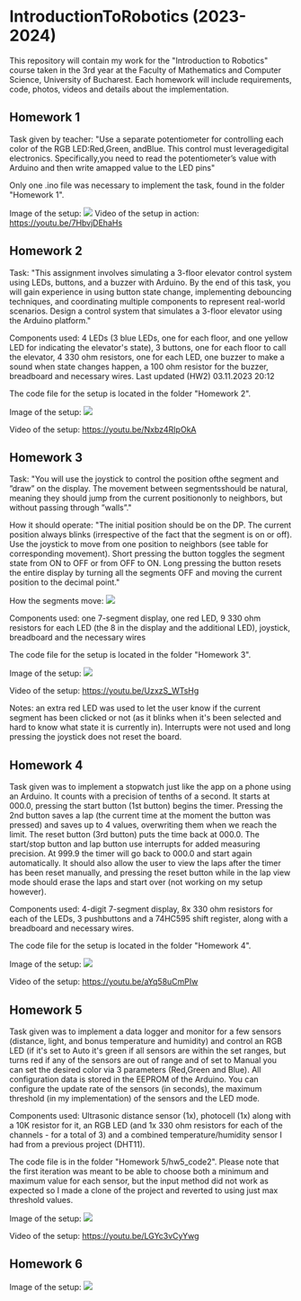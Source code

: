 # IntroductionToRobotics (2023-2024)

This repository will contain my work for the "Introduction to Robotics" course taken in the 3rd year at the Faculty of Mathematics and Computer Science, University of Bucharest. Each homework will include requirements, code, photos, videos and details about the implementation.

## Homework 1
Task given by teacher: "Use a separate potentiometer for controlling each color of the RGB LED:Red,Green, andBlue.  This control must leveragedigital electronics.  Specifically,you  need  to  read  the  potentiometer’s  value  with  Arduino  and  then  write  amapped value to the LED pins"

Only one .ino file was necessary to implement the task, found in the folder "Homework 1".

Image of the setup: ![](https://github.com/AlexMihai1126/IntroductionToRobotics/blob/67317ad8fd8e71dceb1ffa385d8b0d63d7c1d8ac/Homework%201/images/hw1_img1.jpg)
Video of the setup in action: https://youtu.be/7HbvjDEhaHs

## Homework 2
Task: "This assignment involves simulating a 3-floor elevator control system using LEDs, buttons, and a buzzer with Arduino. By the end of this task, you will gain experience in using button state change, implementing debouncing techniques, and coordinating multiple components to represent real-world scenarios. Design a control system that simulates a 3-floor elevator using the Arduino platform."

Components used: 4 LEDs (3 blue LEDs, one for each floor, and one yellow LED for indicating the elevator's state), 3 buttons, one for each floor to call the elevator, 4 330 ohm resistors, one for each LED, one buzzer to make a sound when state changes happen, a 100 ohm resistor for the buzzer, breadboard and necessary wires. Last updated (HW2) 03.11.2023 20:12

The code file for the setup is located in the folder "Homework 2".

Image of the setup: ![](https://github.com/AlexMihai1126/IntroductionToRobotics/blob/main/Homework%202/images/IMG_4800.jpg)

Video of the setup: https://youtu.be/Nxbz4RIpOkA

## Homework 3

Task: "You will use the joystick to control the position ofthe segment and ”draw” on the display.  The movement between segmentsshould be natural, meaning they should jump from the current positiononly to neighbors, but without passing through ”walls”."

How it should operate: "The initial position should be on the DP. The current position always blinks (irrespective of the fact that the segment is on or off). Use the joystick to move from one position to neighbors (see table for corresponding movement). Short pressing the button toggles the segment state from ON to OFF or from OFF to ON. Long pressing the button resets the entire display by turning all the segments OFF and moving the current position to the decimal point."

How the segments move: ![](https://github.com/AlexMihai1126/IntroductionToRobotics/blob/main/Homework%203/images/Screenshot%202023-11-05%20204835.png)

Components used: one 7-segment display, one red LED, 9 330 ohm resistors for each LED (the 8 in the display and the additional LED), joystick, breadboard and the necessary wires

The code file for the setup is located in the folder "Homework 3".

Image of the setup: ![](https://github.com/AlexMihai1126/IntroductionToRobotics/blob/main/Homework%203/images/IMG_4923.jpeg)

Video of the setup: https://youtu.be/UzxzS_WTsHg

Notes: an extra red LED was used to let the user know if the current segment has been clicked or not (as it blinks when it's been selected and hard to know what state it is currently in). Interrupts were not used and long pressing the joystick does not reset the board.

## Homework 4
Task given was to implement a stopwatch just like the app on a phone using an Arduino. It counts with a precision of tenths of a second. It starts at 000.0, pressing the start button (1st button) begins the timer. Pressing the 2nd button saves a lap (the current time at the moment the button was pressed) and saves up to 4 values, overwriting them when we reach the limit. The reset button (3rd button) puts the time back at 000.0. The start/stop button and lap button use interrupts for added measuring precision. At 999.9 the timer will go back to 000.0 and start again automatically. It should also allow the user to view the laps after the timer has been reset manually, and pressing the reset button while in the lap view mode should erase the laps and start over (not working on my setup however).

Components used: 4-digit 7-segment display, 8x 330 ohm resistors for each of the LEDs, 3 pushbuttons and a 74HC595 shift register, along with a breadboard and necessary wires.

The code file for the setup is located in the folder "Homework 4".

Image of the setup: ![](https://github.com/AlexMihai1126/IntroductionToRobotics/blob/main/Homework%204/images/20231113_164438551_iOS.jpg)

Video of the setup: https://youtu.be/aYq58uCmPIw

## Homework 5
Task given was to implement a data logger and monitor for a few sensors (distance, light, and bonus temperature and humidity) and control an RGB LED (if it's set to Auto it's green if all sensors are within the set ranges, but turns red if any of the sensors are out of range and of set to Manual you can set the desired color via 3 parameters (Red,Green and Blue). All configuration data is stored in the EEPROM of the Arduino. You can configure the update rate of the sensors (in seconds), the maximum threshold (in my implementation) of the sensors and the LED mode.

Components used: Ultrasonic distance sensor (1x), photocell (1x) along with a 10K resistor for it, an RGB LED (and 1x 330 ohm resistors for each of the channels - for a total of 3) and a combined temperature/humidity sensor I had from a previous project (DHT11).

The code file is in the folder "Homework 5/hw5_code2". Please note that the first iteration was meant to be able to choose both a minimum and maximum value for each sensor, but the input method did not work as expected so I made a clone of the project and reverted to using just max threshold values.

Image of the setup: ![](https://github.com/AlexMihai1126/IntroductionToRobotics/blob/main/Homework%205/image/20231120_200857510_iOS.jpg)

Video of the setup: https://youtu.be/LGYc3vCyYwg

## Homework 6

Image of the setup: ![](https://github.com/AlexMihai1126/IntroductionToRobotics/blob/main/Homework%206/20231128_104707003_iOS.heic)

